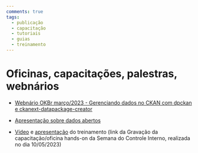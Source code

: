```yaml
---
comments: true
tags:
  - publicação
  - capacitação
  - tutoriais
  - guias
  - treinamento
---
```


# Oficinas, capacitações, palestras, webnários

- [Webnário OKBr março/2023 - Gerenciando dados no CKAN com dpckan e ckanext-datapackage-creator](https://transparencia-mg.github.io/reveal.js/presentations/20230328_gerenciar_dados_abertos_com_dpckan/index.html)

- [Apresentação sobre dados abertos](https://github.com/dados-mg/dados-mg.github.io/blob/invitation/dados-abertos-pcmg-2023-02-16.pptx?raw=true)

- [Vídeo](https://youtu.be/ozyEul5nTIY) e [apresentação](https://github.com/transparencia-mg/oficina-semana-controle-2023/raw/main/oficina-maio%20(1).pptx) do treinamento (link da Gravação da capacitação/oficina hands-on da Semana do Controle Interno, realizada no dia 10/05/2023) 


